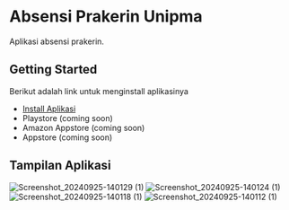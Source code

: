 # Absensi Prakerin Unipma

Aplikasi absensi prakerin.



## Getting Started


Berikut adalah link untuk menginstall aplikasinya

- [Install Aplikasi](https://www.mediafire.com/file/0l53att5v72nx6l/Absensi.apk/file)
- Playstore (coming soon)
- Amazon Appstore (coming soon)
- Appstore (coming soon)

## Tampilan Aplikasi
![Screenshot_20240925-140129 (1)](https://github.com/user-attachments/assets/2297aacc-5dde-46cd-b36b-192b9e567aa1)
![Screenshot_20240925-140124 (1)](https://github.com/user-attachments/assets/f7ad805b-1312-4dbd-a681-5f13d13aa712)
![Screenshot_20240925-140118 (1)](https://github.com/user-attachments/assets/7940ef21-9e90-4ef1-9e04-23e6c54df237)
![Screenshot_20240925-140112 (1)](https://github.com/user-attachments/assets/4c55c5d2-98ee-454e-827c-3cba8824340c)




